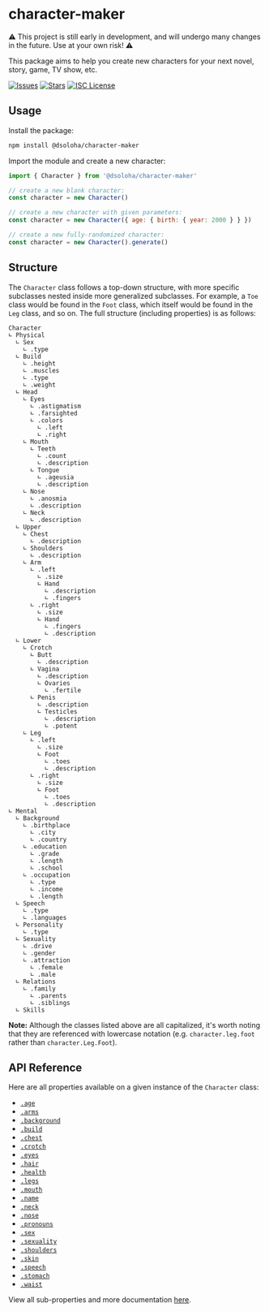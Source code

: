 # character-maker

⚠️ This project is still early in development, and will undergo many changes in the future. Use at your own risk! ⚠️

This package aims to help you create new characters for your next novel, story, game, TV show, etc.

[![Issues](https://img.shields.io/github/issues/dsoloha/character-maker)](https://github.com/dsoloha/character-maker/issues)
[![Stars](https://img.shields.io/github/stars/dsoloha/character-maker)](https://github.com/dsoloha/character-maker/stargazers)
[![ISC License](https://img.shields.io/github/license/dsoloha/character-maker)](https://opensource.org/licenses/ISC)

## Usage

Install the package:

```sh
npm install @dsoloha/character-maker
```

Import the module and create a new character:

```js
import { Character } from '@dsoloha/character-maker'

// create a new blank character:
const character = new Character()

// create a new character with given parameters:
const character = new Character({ age: { birth: { year: 2000 } } })

// create a new fully-randomized character:
const character = new Character().generate()
```

## Structure

The `Character` class follows a top-down structure, with more specific subclasses nested inside more generalized
subclasses. For example, a `Toe` class would be found in the `Foot` class, which itself would be found in the `Leg`
class, and so on. The full structure (including properties) is as follows:

```
Character
∟ Physical
  ∟ Sex
    ∟ .type
  ∟ Build
    ∟ .height
    ∟ .muscles
    ∟ .type
    ∟ .weight
  ∟ Head
    ∟ Eyes
      ∟ .astigmatism
      ∟ .farsighted
      ∟ .colors
        ∟ .left
        ∟ .right
    ∟ Mouth
      ∟ Teeth
        ∟ .count
        ∟ .description
      ∟ Tongue
        ∟ .ageusia
        ∟ .description
    ∟ Nose
      ∟ .anosmia
      ∟ .description
    ∟ Neck
      ∟ .description
  ∟ Upper
    ∟ Chest
      ∟ .description
    ∟ Shoulders
      ∟ .description
    ∟ Arm
      ∟ .left
        ∟ .size
        ∟ Hand
          ∟ .description
          ∟ .fingers
      ∟ .right
        ∟ .size
        ∟ Hand
          ∟ .fingers
          ∟ .description
  ∟ Lower
    ∟ Crotch
      ∟ Butt
        ∟ .description
      ∟ Vagina
        ∟ .description
        ∟ Ovaries
          ∟ .fertile
      ∟ Penis
        ∟ .description
        ∟ Testicles
          ∟ .description
          ∟ .potent
    ∟ Leg
      ∟ .left
        ∟ .size
        ∟ Foot
          ∟ .toes
          ∟ .description
      ∟ .right
        ∟ .size
        ∟ Foot
          ∟ .toes
          ∟ .description
∟ Mental
  ∟ Background
    ∟ .birthplace
      ∟ .city
      ∟ .country
    ∟ .education
      ∟ .grade
      ∟ .length
      ∟ .school
    ∟ .occupation
      ∟ .type
      ∟ .income
      ∟ .length
  ∟ Speech
    ∟ .type
    ∟ .languages
  ∟ Personality
    ∟ .type
  ∟ Sexuality
    ∟ .drive
    ∟ .gender
    ∟ .attraction
      ∟ .female
      ∟ .male
  ∟ Relations
    ∟ .family
      ∟ .parents
      ∟ .siblings
  ∟ Skills
```

**Note:** Although the classes listed above are all capitalized, it's worth noting that they are referenced with
lowercase notation (e.g. `character.leg.foot` rather than `character.Leg.Foot`).

## API Reference

Here are all properties available on a given instance of the `Character` class:

- [`.age`](./docs/age.md)
- [`.arms`](./docs/arms.md)
- [`.background`](./docs/background.md)
- [`.build`](./docs/build.md)
- [`.chest`](./docs/chest.md)
- [`.crotch`](./docs/crotch.md)
- [`.eyes`](./docs/eyes.md)
- [`.hair`](./docs/hair.md)
- [`.health`](./docs/health.md)
- [`.legs`](./docs/legs.md)
- [`.mouth`](./docs/mouth.md)
- [`.name`](./docs/name.md)
- [`.neck`](./docs/neck.md)
- [`.nose`](./docs/nose.md)
- [`.pronouns`](./docs/pronouns.md)
- [`.sex`](./docs/sex.md)
- [`.sexuality`](./docs/sexuality.md)
- [`.shoulders`](./docs/shoulders.md)
- [`.skin`](./docs/skin.md)
- [`.speech`](./docs/speech.md)
- [`.stomach`](./docs/stomach.md)
- [`.waist`](./docs/waist.md)

View all sub-properties and more documentation [here](https://dsoloha.github.io/character-maker/).
